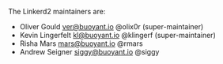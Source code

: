 The Linkerd2 maintainers are:

* Oliver Gould <ver@buoyant.io> @olix0r (super-maintainer)
* Kevin Lingerfelt <kl@buoyant.io> @klingerf (super-maintainer)
* Risha Mars <mars@buoyant.io> @rmars
* Andrew Seigner <siggy@buoyant.io> @siggy

<!--
# Adding a new maintainer

* Submit a PR modifying this file
* Add maintainer to .github/CODEOWNERS
* Obtain approvals per GOVERNANCE.md
* Invite maintainer to https://github.com/orgs/linkerd/teams/linkerd2-maintainers/members
* Invite maintainer to https://github.com/orgs/linkerd/people
-->
